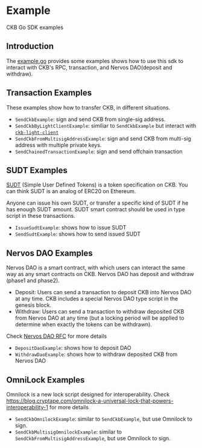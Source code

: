# Example
CKB Go SDK examples

## Introduction

The [example.go](./example.go) provides some examples shows how to use this sdk to interact with CKB's RPC, transaction, and Nervos DAO(deposit and withdraw).

## Transaction Examples

These examples show how to transfer CKB, in different situations.

- `SendCkbExample`: sign and send CKB from single-sig address.
- `SendCkbByLightClientExample`: similiar to `SendCkbExample` but interact with [`ckb-light-client`](https://github.com/nervosnetwork/ckb-light-client)
- `SendCkbFromMultisigAddressExample`: sign and send CKB from multi-sig address with multiple private keys.
- `SendChainedTransactionExample`: sign and send offchain transaction

## SUDT Examples

[SUDT](https://github.com/nervosnetwork/rfcs/blob/master/rfcs/0025-simple-udt/0025-simple-udt.md)  (Simple User Defined Tokens) is a token specification on CKB. 
You can think SUDT is an analog of ERC20 on Ethereum.

Anyone can issue his own SUDT, or transfer a specific kind of SUDT if he has enough SUDT amount. SUDT smart contract should be used in type script in these transactions.

- `IssueSudtExample`: shows how to issue SUDT
- `SendSudtExample`: shows how to send issued SUDT

## Nervos DAO Examples

Nervos DAO is a smart contract, with which users can interact the same way as any smart contracts on CKB. Nervos DAO has deposit and withdraw (phase1 and phase2).

- Deposit: Users can send a transaction to deposit CKB into Nervos DAO at any time. CKB includes a special Nervos DAO type script in the genesis block.
- Withdraw: Users can send a transaction to withdraw deposited CKB from Nervos DAO at any time (but a locking period will be applied to determine when exactly the tokens can be withdrawn). 

Check [Nervos DAO RFC](https://github.com/nervosnetwork/rfcs/blob/master/rfcs/0023-dao-deposit-withdraw/0023-dao-deposit-withdraw.md) for more details

- `DepositDaoExample`: shows how to deposit DAO
- `WithdrawDaoExample`: shows how to withdraw deposited CKB from Nervos DAO

## OmniLock Examples

Omnilock is a new lock script designed for interoperability. Check https://blog.cryptape.com/omnilock-a-universal-lock-that-powers-interoperability-1 for more details

- `SendCkbOmnilockExample`: similar to `SendCkbExample`, but use Omnilock to sign. 
- `SendCkbMultisigOmnilockExample`: similar to `SendCkbFromMultisigAddressExample`, but use Omnilock to sign.
